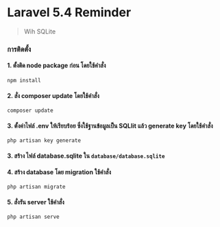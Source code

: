 <p align="center">
<img src=""></a>
</p>

# Laravel 5.4 Reminder
> Wih SQLite

### การติดตั้ง

#### 1. ตั้งติด node package ก่อน โดยใช้คำสั่ง
```npm install```

#### 2. สั่ง composer update โดยใช้คำสั่ง
```composer update```

#### 3. ตั้งค่าไฟล์ .env ให้เรียบร้อย ซึ่งใช้ฐานข้อมูลเป็น SQLlit แล้ว generate key โดยใช้คำสั่ง 
```php artisan key generate```

#### 3. สร้าง ไฟล์ database.sqlite ใน `database/database.sqlite`

#### 4. สร้าง database โดย migration ใช้คำสั่ง
```php artisan migrate```

#### 5. สั่งรัน server ใช้คำสั่ง
```php artisan serve```
